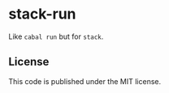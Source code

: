 # stack-run
Like `cabal run` but for `stack`.

## License
This code is published under the MIT license.
